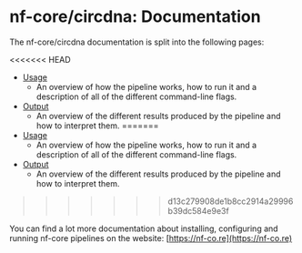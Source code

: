 # nf-core/circdna: Documentation

The nf-core/circdna documentation is split into the following pages:

<<<<<<< HEAD
-   [Usage](usage.md)
    -   An overview of how the pipeline works, how to run it and a description of all of the different command-line flags.
-   [Output](output.md)
    -   An overview of the different results produced by the pipeline and how to interpret them.
=======
- [Usage](usage.md)
  - An overview of how the pipeline works, how to run it and a description of all of the different command-line flags.
- [Output](output.md)
  - An overview of the different results produced by the pipeline and how to interpret them.
>>>>>>> d13c279908de1b8cc2914a29996b39dc584e9e3f

You can find a lot more documentation about installing, configuring and running nf-core pipelines on the website: [https://nf-co.re](https://nf-co.re)
